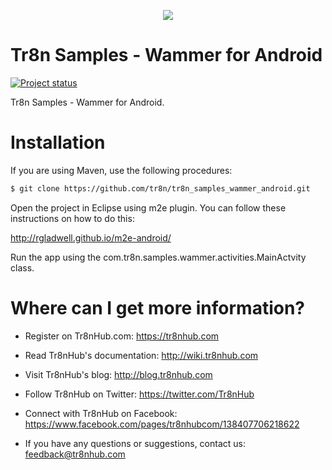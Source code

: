 <p align="center">
  <img src="https://raw.github.com/tr8n/tr8n/master/doc/screenshots/tr8nlogo.png">
</p>

Tr8n Samples - Wammer for Android
===

[![Project status](http://stillmaintained.com/tr8n/tr8n_samples_wammer_android.png)](http://stillmaintained.com/tr8n/tr8n_samples_wammer_android.png)


Tr8n Samples - Wammer for Android.

Installation
==================

If you are using Maven, use the following procedures:

```bash
$ git clone https://github.com/tr8n/tr8n_samples_wammer_android.git
```

Open the project in Eclipse using m2e plugin. You can follow these instructions on how to do this:

http://rgladwell.github.io/m2e-android/

Run the app using the com.tr8n.samples.wammer.activities.MainActvity class.


Where can I get more information?
==================

* Register on Tr8nHub.com: https://tr8nhub.com

* Read Tr8nHub's documentation: http://wiki.tr8nhub.com

* Visit Tr8nHub's blog: http://blog.tr8nhub.com

* Follow Tr8nHub on Twitter: https://twitter.com/Tr8nHub

* Connect with Tr8nHub on Facebook: https://www.facebook.com/pages/tr8nhubcom/138407706218622

* If you have any questions or suggestions, contact us: feedback@tr8nhub.com
